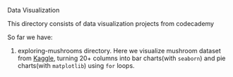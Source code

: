 Data Visualization

This directory consists of data visualization projects from codecademy

So far we have:
1. exploring-mushrooms directory. Here we visualize mushroom dataset from [Kaggle](https://www.kaggle.com/uciml/mushroom-classification), turning 20+ columns into bar charts(with `seaborn`) and pie charts(with `matplotlib`) using `for` loops. 